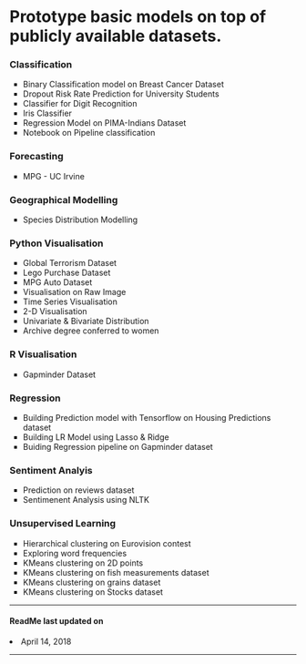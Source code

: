 <h1> Prototype basic models on top of publicly available datasets. </h1>

<h3> Classification </h3>
    <ul style="list-style-type:square">
      <li> Binary Classification model on Breast Cancer Dataset</li>
      <li> Dropout Risk Rate Prediction for University Students </li>
      <li> Classifier for Digit Recognition</li>
      <li> Iris Classifier</li>
      <li> Regression Model on PIMA-Indians Dataset</li>
      <li> Notebook on Pipeline classification</li>
    </ul>


<h3> Forecasting </h3>
    <ul style="list-style-type:square">
      <li> MPG - UC Irvine</li>
    </ul>

<h3> Geographical Modelling </h3>
    <ul style="list-style-type:square">
      <li> Species Distribution Modelling </li>
    </ul>

<h3> Python Visualisation </h3>
    <ul style="list-style-type:square">
      <li> Global Terrorism Dataset </li>
      <li> Lego Purchase Dataset </li>
      <li> MPG Auto Dataset </li>
      <li> Visualisation on Raw Image </li>
      <li> Time Series Visualisation </li>
      <li> 2-D Visualisation </li>
      <li> Univariate & Bivariate Distribution </li>
      <li> Archive degree conferred to women </li>
    </ul>

<h3> R Visualisation </h3>
    <ul style="list-style-type:square">
      <li> Gapminder Dataset </li>
    </ul>

<h3> Regression </h3>
    <ul style="list-style-type:square">
      <li> Building Prediction model with Tensorflow on Housing Predictions dataset </li>
      <li> Building LR Model using Lasso & Ridge </li>
      <li> Buiding Regression pipeline on Gapminder dataset </li>
    </ul>

<h3> Sentiment Analyis</h3>
    <ul style="list-style-type:square">
      <li> Prediction on reviews dataset</li>
      <li> Sentimenent Analysis using NLTK </li>
    </ul>

<h3> Unsupervised Learning</h3>
    <ul style="list-style-type:square">
      <li> Hierarchical clustering on Eurovision contest </li>
      <li> Exploring word frequencies </li>
      <li> KMeans clustering on 2D points </li>
      <li> KMeans clustering on fish measurements dataset </li>
      <li> KMeans clustering on grains dataset </li>
      <li> KMeans clustering on Stocks dataset </li>
    </ul>

<hr/>
<h4> ReadMe last updated on </h4>
    <li> April 14, 2018 </li>
<hr/>